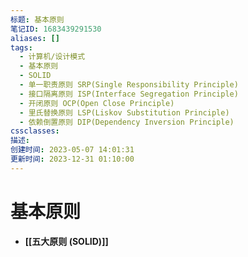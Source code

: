 ```yaml
---
标题: 基本原则
笔记ID: 1683439291530
aliases: []
tags:
  - 计算机/设计模式
  - 基本原则
  - SOLID
  - 单一职责原则 SRP(Single Responsibility Principle)
  - 接口隔离原则 ISP(Interface Segregation Principle)
  - 开闭原则 OCP(Open Close Principle)
  - 里氏替换原则 LSP(Liskov Substitution Principle)
  - 依赖倒置原则 DIP(Dependency Inversion Principle)
cssclasses: 
描述: 
创建时间: 2023-05-07 14:01:31
更新时间: 2023-12-31 01:10:00
---
```


# 基本原则

- **[[五大原则 (SOLID)]]**
